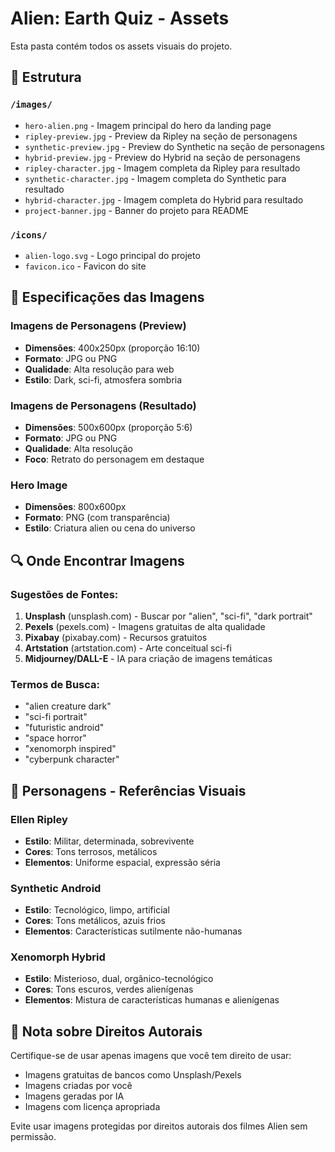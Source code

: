 # Alien: Earth Quiz - Assets

Esta pasta contém todos os assets visuais do projeto.

## 📁 Estrutura

### `/images/`
- `hero-alien.png` - Imagem principal do hero da landing page
- `ripley-preview.jpg` - Preview da Ripley na seção de personagens
- `synthetic-preview.jpg` - Preview do Synthetic na seção de personagens  
- `hybrid-preview.jpg` - Preview do Hybrid na seção de personagens
- `ripley-character.jpg` - Imagem completa da Ripley para resultado
- `synthetic-character.jpg` - Imagem completa do Synthetic para resultado
- `hybrid-character.jpg` - Imagem completa do Hybrid para resultado
- `project-banner.jpg` - Banner do projeto para README

### `/icons/`
- `alien-logo.svg` - Logo principal do projeto
- `favicon.ico` - Favicon do site

## 🎨 Especificações das Imagens

### Imagens de Personagens (Preview)
- **Dimensões**: 400x250px (proporção 16:10)
- **Formato**: JPG ou PNG
- **Qualidade**: Alta resolução para web
- **Estilo**: Dark, sci-fi, atmosfera sombria

### Imagens de Personagens (Resultado)
- **Dimensões**: 500x600px (proporção 5:6)
- **Formato**: JPG ou PNG
- **Qualidade**: Alta resolução
- **Foco**: Retrato do personagem em destaque

### Hero Image
- **Dimensões**: 800x600px
- **Formato**: PNG (com transparência)
- **Estilo**: Criatura alien ou cena do universo

## 🔍 Onde Encontrar Imagens

### Sugestões de Fontes:
1. **Unsplash** (unsplash.com) - Buscar por "alien", "sci-fi", "dark portrait"
2. **Pexels** (pexels.com) - Imagens gratuitas de alta qualidade
3. **Pixabay** (pixabay.com) - Recursos gratuitos
4. **Artstation** (artstation.com) - Arte conceitual sci-fi
5. **Midjourney/DALL-E** - IA para criação de imagens temáticas

### Termos de Busca:
- "alien creature dark"
- "sci-fi portrait"
- "futuristic android"
- "space horror"
- "xenomorph inspired"
- "cyberpunk character"

## 🎯 Personagens - Referências Visuais

### Ellen Ripley
- **Estilo**: Militar, determinada, sobrevivente
- **Cores**: Tons terrosos, metálicos
- **Elementos**: Uniforme espacial, expressão séria

### Synthetic Android  
- **Estilo**: Tecnológico, limpo, artificial
- **Cores**: Tons metálicos, azuis frios
- **Elementos**: Características sutilmente não-humanas

### Xenomorph Hybrid
- **Estilo**: Misterioso, dual, orgânico-tecnológico
- **Cores**: Tons escuros, verdes alienígenas
- **Elementos**: Mistura de características humanas e alienígenas

## 📝 Nota sobre Direitos Autorais

Certifique-se de usar apenas imagens que você tem direito de usar:
- Imagens gratuitas de bancos como Unsplash/Pexels
- Imagens criadas por você
- Imagens geradas por IA
- Imagens com licença apropriada

Evite usar imagens protegidas por direitos autorais dos filmes Alien sem permissão.
